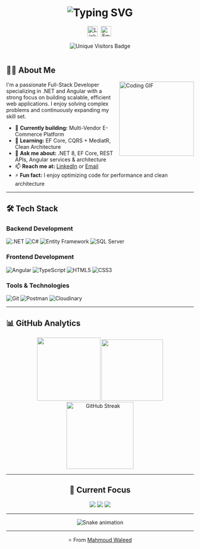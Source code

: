 <h1 align="center"> 
  <img src="https://readme-typing-svg.herokuapp.com?font=Fira+Code&weight=600&size=30&duration=4000&pause=1000&color=2E94E0&center=true&vCenter=true&width=500&lines=Hey+👋,+I'm+Mahmoud+Waleed;Full-Stack+Developer;.NET+%26+Angular+Specialist" alt="Typing SVG" />
</h1>

<p align="center">
  <a href="https://www.linkedin.com/in/mahmoud0waleed"><img alt="LinkedIn" width="28px" src="https://cdn-icons-png.flaticon.com/512/174/174857.png"/></a>&nbsp;
  <a href="mailto:mahmoudwaleednassan@gmail.com"><img alt="Email" width="28px" src="https://cdn-icons-png.flaticon.com/512/732/732200.png"/></a>&nbsp;
</p>

<p align="center">
  <img src="http://readmecounter.runasp.net/api/badges/my-slug/svg?ts=1757487286296" alt="Unique Visitors Badge" />
</p>

<img src="http://readmecounter.runasp.net/debug/track.gif?src=github-readme" width="1" height="1" alt="" />

## 👨‍💻 About Me

<img align="right" src="https://media.giphy.com/media/QssGEmpkyEOhBCb7e1/giphy.gif" width="200" alt="Coding GIF" />

I'm a passionate Full-Stack Developer specializing in .NET and Angular with a strong focus on building scalable, efficient web applications. I enjoy solving complex problems and continuously expanding my skill set.

- 🔭 **Currently building:** Multi-Vendor E-Commerce Platform  
- 🌱 **Learning:** EF Core, CQRS + MediatR, Clean Architecture  
- 💬 **Ask me about:** .NET 8, EF Core, REST APIs, Angular services & architecture  
- 📫 **Reach me at:** [LinkedIn](https://linkedin.com/in/mahmoud0waleed) or [Email](mailto:mahmoudwaleednassan@gmail.com)  
- ⚡ **Fun fact:** I enjoy optimizing code for performance and clean architecture  

---

## 🛠️ Tech Stack

### Backend Development
![.NET](https://img.shields.io/badge/.NET-512BD4?logo=dotnet&logoColor=white)
![C#](https://img.shields.io/badge/C%23-239120?logo=csharp&logoColor=white)
![Entity Framework](https://img.shields.io/badge/EF%20Core-512BD4?logo=dotnet&logoColor=white)
![SQL Server](https://img.shields.io/badge/SQL%20Server-CC2927?logo=microsoftsqlserver&logoColor=white)

### Frontend Development
![Angular](https://img.shields.io/badge/Angular-DD0031?logo=angular&logoColor=white)
![TypeScript](https://img.shields.io/badge/TypeScript-3178C6?logo=typescript&logoColor=white)
![HTML5](https://img.shields.io/badge/HTML5-E34F26?logo=html5&logoColor=white)
![CSS3](https://img.shields.io/badge/CSS3-1572B6?logo=css3&logoColor=white)

### Tools & Technologies
![Git](https://img.shields.io/badge/Git-F05032?logo=git&logoColor=white)
![Postman](https://img.shields.io/badge/Postman-FF6C37?logo=postman&logoColor=white)
![Cloudinary](https://img.shields.io/badge/Cloudinary-3448C5?logo=cloudinary&logoColor=white)

---

## 📊 GitHub Analytics

<div align="center">
  
<!-- Remove layout=compact to make the language stats wider -->
<img src="https://github-readme-stats.vercel.app/api?username=mahmou2waleed&show_icons=true&hide_border=true&count_private=true&theme=tokyonight&hide_title=true" height="170" />  
<img src="https://github-readme-stats.vercel.app/api/top-langs?username=mahmou2waleed&show_icons=true&locale=en&theme=tokyonight&hide_border=true&hide_title=true" height="165" />  

<br />

<img src="https://streak-stats.demolab.com?user=mahmou2waleed&theme=tokyonight&hide_border=true" alt="GitHub Streak" height="180" />

</div>

---

<div align="center">
  
## 🎯 Current Focus

<img src="https://img.shields.io/badge/Entity%20Framework%20Core-512BD4?logo=dotnet&logoColor=white" />
<img src="https://img.shields.io/badge/CQRS%20%2B%20MediatR-512BD4?logo=dotnet&logoColor=white" />
<img src="https://img.shields.io/badge/Clean%20Architecture-512BD4?logo=dotnet&logoColor=white" />

</div>

---

<div align="center">
  
<picture>
  <source media="(prefers-color-scheme: dark)" srcset="https://mahmou2waleed.github.io/Mahmou2waleed/snake-dark.svg" />
  <source media="(prefers-color-scheme: light)" srcset="https://mahmou2waleed.github.io/Mahmou2waleed/snake.svg" />
  <img alt="Snake animation" src="https://mahmou2waleed.github.io/Mahmou2waleed/snake.svg" />
</picture>

</div>

---

<div align="center">
  
⭐️ From [Mahmoud Waleed](https://github.com/mahmou2waleed)

</div>
